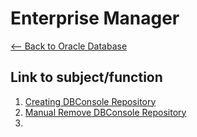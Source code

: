 # Enterprise Manager
[<-- Back to Oracle Database](https://github.com/mtemporim/Databases/tree/main/Oracle)  

## Link to subject/function  
1. [Creating DBConsole Repository]()
1. [Manual Remove DBConsole Repository](https://github.com/mtemporim/Databases/blob/main/Oracle/EM/ManualRemoveDbConsoleRepository.md)
1. []()
